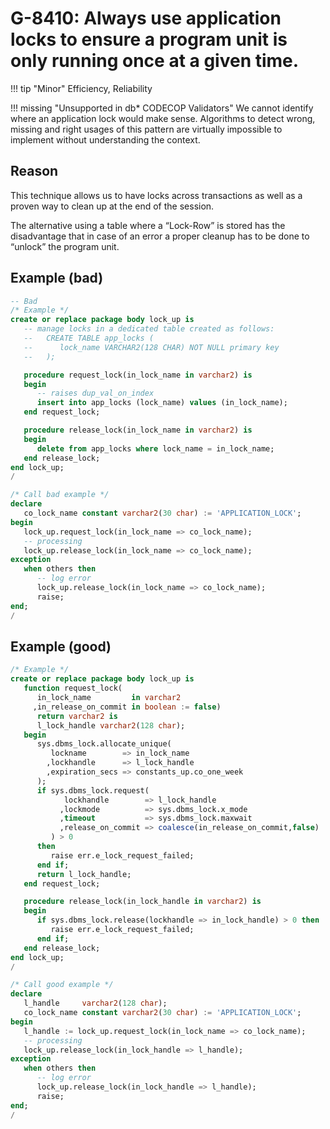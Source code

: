 # G-8410: Always use application locks to ensure a program unit is only running once at a given time.

!!! tip "Minor"
    Efficiency, Reliability

!!! missing "Unsupported in db\* CODECOP Validators"
    We cannot identify where an application lock would make sense. Algorithms to detect wrong, missing and right usages of this pattern are virtually impossible to implement without understanding the context.

## Reason

This technique allows us to have locks across transactions as well as a proven way to clean up at the end of the session.

The alternative using a table where a “Lock-Row” is stored has the disadvantage that in case of an error a proper cleanup has to be done to “unlock” the program unit.

## Example (bad)

``` sql
-- Bad
/* Example */
create or replace package body lock_up is
   -- manage locks in a dedicated table created as follows:
   --   CREATE TABLE app_locks (
   --      lock_name VARCHAR2(128 CHAR) NOT NULL primary key
   --   );

   procedure request_lock(in_lock_name in varchar2) is
   begin
      -- raises dup_val_on_index
      insert into app_locks (lock_name) values (in_lock_name);
   end request_lock;

   procedure release_lock(in_lock_name in varchar2) is
   begin
      delete from app_locks where lock_name = in_lock_name;
   end release_lock;
end lock_up;
/

/* Call bad example */
declare
   co_lock_name constant varchar2(30 char) := 'APPLICATION_LOCK';
begin
   lock_up.request_lock(in_lock_name => co_lock_name);
   -- processing
   lock_up.release_lock(in_lock_name => co_lock_name);
exception
   when others then
      -- log error
      lock_up.release_lock(in_lock_name => co_lock_name);
      raise;
end;
/
```

## Example (good)

``` sql
/* Example */
create or replace package body lock_up is
   function request_lock(
      in_lock_name         in varchar2
     ,in_release_on_commit in boolean := false)
      return varchar2 is
      l_lock_handle varchar2(128 char);
   begin
      sys.dbms_lock.allocate_unique(
         lockname        => in_lock_name
        ,lockhandle      => l_lock_handle
        ,expiration_secs => constants_up.co_one_week
      );
      if sys.dbms_lock.request(
            lockhandle        => l_lock_handle
           ,lockmode          => sys.dbms_lock.x_mode
           ,timeout           => sys.dbms_lock.maxwait
           ,release_on_commit => coalesce(in_release_on_commit,false)
         ) > 0
      then
         raise err.e_lock_request_failed;
      end if;
      return l_lock_handle;
   end request_lock;

   procedure release_lock(in_lock_handle in varchar2) is
   begin
      if sys.dbms_lock.release(lockhandle => in_lock_handle) > 0 then
         raise err.e_lock_request_failed;
      end if;
   end release_lock;
end lock_up;
/

/* Call good example */
declare
   l_handle     varchar2(128 char);
   co_lock_name constant varchar2(30 char) := 'APPLICATION_LOCK';
begin
   l_handle := lock_up.request_lock(in_lock_name => co_lock_name);
   -- processing
   lock_up.release_lock(in_lock_handle => l_handle);
exception
   when others then
      -- log error
      lock_up.release_lock(in_lock_handle => l_handle);
      raise;
end;
/
```
